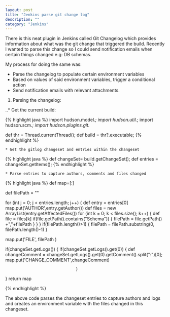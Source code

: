```yaml
---
layout: post
title: "Jenkins parse git change log"
description: ""
category: "Jenkins"
---
```


There is this neat plugin in Jenkins called Git Changelog which provides information about what was the git change that triggered the build. Recently I wanted to parse this change so I could send notification emails when certain things changed e.g: DB schemas.

My process for doing the same was:

* Parse the changelog to populate certain environment variables
* Based on values of said environment variables, trigger a conditional action
* Send notification emails with relevant attachments.


1.    Parsing the changelog: 

..* Get the current build: 

{% highlight java %}
import hudson.model.*;
import hudson.util.*;
import hudson.scm.*;
import hudson.plugins.git.*

def thr = Thread.currentThread();
def build = thr?.executable;
{% endhighlight %}

    * Get the gitlog changeset and entries within the changeset

{% highlight java %}
def changeSet= build.getChangeSet();
def entries = changeSet.getItems();
{% endhighlight %}

    * Parse entries to capture authors, comments and files changed

{% highlight java %}
def map=[:]


def filePath = ""

for (int j = 0; j < entries.length; j++) {
                                   def entry = entries[0]
                                   map.put('AUTHOR',entry.getAuthor())
                                   def files = new ArrayList(entry.getAffectedFiles())
                                   for (int k = 0; k < files.size(); k++) {
                                                                                  def file = files[k]
                                                                                  if(file.getPath().contains("Schema"))
                                                                                  {
                                                                                    filePath = file.getPath() +","+filePath
                                                                                  }
                                                                            }
                                         }
if(filePath.length()>1)
{
   filePath = filePath.substring(0, filePath.length()-1)
}

map.put('FILE', filePath )

if(changeSet.getLogs())
{
                                   if(changeSet.getLogs().get(0))
                                   {
                                        def changeComment = changeSet.getLogs().get(0).getComment().split(":")[0];
                                        map.put('CHANGE_COMMENT',changeComment)
            
                                   }
}
return map

{% endhighlight %}

The above code parses the changeset entries to capture authors and logs and creates an environment variable with the files changed in this changeset.

